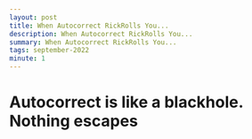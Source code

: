 ```yaml
---
layout: post
title: When Autocorrect RickRolls You...
description: When Autocorrect RickRolls You...
summary: When Autocorrect RickRolls You...
tags: september-2022
minute: 1
---
```


# Autocorrect is like a blackhole. Nothing escapes